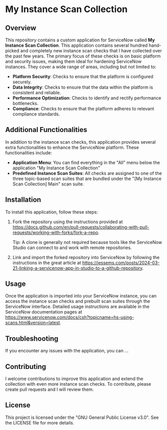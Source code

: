 # My Instance Scan Collection

## Overview

This repository contains a custom application for ServiceNow called **My Instance Scan Collection**. This application contains several hundred hand-picked and completely new instance scan checks that I have collected over the past few years. The primary focus of these checks is on basic platform and security issues, making them ideal for hardening ServiceNow instances. They cover a wide range of areas, including but not limited to:

- **Platform Security**: Checks to ensure that the platform is configured securely.
- **Data Integrity**: Checks to ensure that the data within the platform is consistent and reliable.
- **Performance Optimization**: Checks to identify and rectify performance bottlenecks.
- **Compliance**: Checks to ensure that the platform adheres to relevant compliance standards.

## Additional Functionalities

In addition to the instance scan checks, this application provides several extra functionalities to enhance the ServiceNow platform. These functionalities include:

- **Application Menu**: You can find everything in the "All" menu below the application "My Instance Scan Collection"
- **Predefined Instance Scan Suites**: All checks are assigned to one of the three topic-based scan suites that are bundled under the "[My Instance Scan Collection] Main" scan suite.


## Installation

To install this application, follow these steps:

1. Fork the repository using the instructions provided at https://docs.github.com/en/pull-requests/collaborating-with-pull-requests/working-with-forks/fork-a-repo.

   Tip: A clone is generally not required because tools like the ServiceNow Studio can connect to and work with remote repositories.
2. Link and import the forked repository into ServiceNow by following the instructions in the great article at https://jessems.com/posts/2024-03-21-linking-a-servicenow-app-in-studio-to-a-github-repository.

## Usage

Once the application is imported into your ServiceNow instance, you can access the instance scan checks and prebuilt scan suites through the ServiceNow interface. Detailed usage instructions are available in the ServiceNow documentation pages at https://www.servicenow.com/docs/csh?topicname=hs-using-scans.html&version=latest.

## Troubleshooting

If you encounter any issues with the application, you can ...

## Contributing

I welcome contributions to improve this application and extend the collection with even more instance scan checks. To contribute, please create pull requests and I will review them.

## License

This project is licensed under the "GNU General Public License v3.0". See the LICENSE file for more details.
